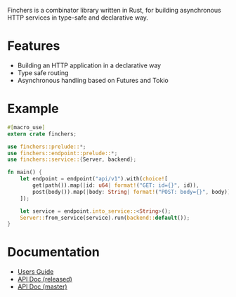 ---
---

Finchers is a combinator library written in Rust, for building asynchronous HTTP services in type-safe and declarative way.

# Features

* Building an HTTP application in a declarative way
* Type safe routing
* Asynchronous handling based on Futures and Tokio

# Example

```rust
#[macro_use]
extern crate finchers;

use finchers::prelude::*;
use finchers::endpoint::prelude::*;
use finchers::service::{Server, backend};

fn main() {
    let endpoint = endpoint("api/v1").with(choice![
        get(path()).map(|id: u64| format!("GET: id={}", id)),
        post(body()).map(|body: String| format!("POST: body={}", body)),
    ]);

    let service = endpoint.into_service::<String>();
    Server::from_service(service).run(backend::default());
}
```

# Documentation

* [Users Guide][users-guide]
* [API Doc (released)][doc-released]
* [API Doc (master)][doc-master]

[doc-released]: https://docs.rs/finchers
[doc-master]: ./api/finchers/index.html
[users-guide]: ./guide/index.html
